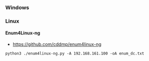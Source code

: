 ### Windows

### Linux

#### Enum4Linux-ng

- https://github.com/cddmp/enum4linux-ng

```shell
python3 ./enum4linux-ng.py -A 192.168.161.100 -oA enum_dc.txt
```